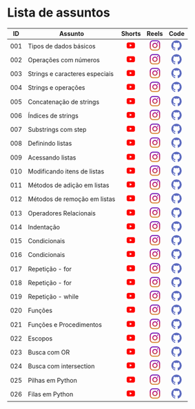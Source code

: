 # Lista de assuntos


|ID|Assunto|Shorts|Reels|Code|
|---|---|:---:|:---:|:---:|
|001|Tipos de dados básicos | [![youtube](img/youtube.png)](https://www.youtube.com/shorts/z2xZJZ6PA2M) | [![instagram](img/instagram.png)](https://www.instagram.com/reel/C0Eu0g9gAxs/) | [![github](img/github.png)](https://github.com/codeshow/one-minute/blob/main/code/one-minute-001.py)|
|002|Operações com números | [![youtube](img/youtube.png)](https://www.youtube.com/shorts/jUQaxG6bhZo) | [![instagram](img/instagram.png)](https://www.instagram.com/p/C0Wut8tAVq3/) | [![github](img/github.png)](https://github.com/codeshow/one-minute/blob/main/code/one-minute-002.py) |
|003|Strings e caracteres especiais | [![youtube](img/youtube.png)](https://www.youtube.com/shorts/Jwx-ugiUNIc) | [![instagram](img/instagram.png)](https://www.instagram.com/p/C0oxOKVAPBk/) | [![github](img/github.png)](https://github.com/codeshow/one-minute/blob/main/code/one-minute-003.py) |
|004|Strings e operações | [![youtube](img/youtube.png)](https://www.youtube.com/shorts/N6wnJDbKwmU) | [![instagram](img/instagram.png)](https://www.instagram.com/p/C06vpWoAiOX) | [![github](img/github.png)](https://github.com/codeshow/one-minute/blob/main/code/one-minute-004.py) |
|005| Concatenação de strings | [![youtube](img/youtube.png)](https://www.youtube.com/shorts/TIUiT1nNuK8) | [![instagram](img/instagram.png)](https://www.instagram.com/reel/C1MuIMgAudu/) | [![github](img/github.png)](https://github.com/codeshow/one-minute/blob/main/code/one-minute-005.py) |
|006| Índices de strings | [![youtube](img/youtube.png)](https://www.youtube.com/shorts/XVJWaLWejC8) | [![instagram](img/instagram.png)](https://www.instagram.com/reel/C1e2vFYAESE/) | [![github](img/github.png)](https://github.com/codeshow/one-minute/blob/main/code/one-minute-006.py) |
|007| Substrings com step | [![youtube](img/youtube.png)](https://www.youtube.com/shorts/3hWRLv7OOvo) | [![instagram](img/instagram.png)](https://www.instagram.com/reel/C1wz2YigDla/) | [![github](img/github.png)](https://github.com/codeshow/one-minute/blob/main/code/one-minute-007.py) |
|008| Definindo listas | [![youtube](img/youtube.png)](https://www.youtube.com/shorts/C--rxKPDoEM) | [![instagram](img/instagram.png)](https://www.instagram.com/p/C2C1y6EAyi0/) | [![github](img/github.png)](https://github.com/codeshow/one-minute/blob/main/code/one-minute-008.py) |
|009| Acessando listas | [![youtube](img/youtube.png)](https://www.youtube.com/shorts/XrEK0jSGrSE) | [![instagram](img/instagram.png)](https://www.instagram.com/reel/C2UsrWkA-dO/) | [![github](img/github.png)](https://github.com/codeshow/one-minute/blob/main/code/one-minute-009.py) |
|010| Modificando itens de listas | [![youtube](img/youtube.png)](https://www.youtube.com/shorts/tK-25YqRX2U) | [![instagram](img/instagram.png)](https://www.instagram.com/reel/C2msUjagwUb/) | [![github](img/github.png)](https://github.com/codeshow/one-minute/blob/main/code/one-minute-010.py) 
|011| Métodos de adição em listas | [![youtube](img/youtube.png)](https://www.youtube.com/shorts/ca1v39A9pCE) | [![instagram](img/instagram.png)](https://www.instagram.com/reel/C24tzJGg-4o/) | [![github](img/github.png)](https://github.com/codeshow/one-minute/blob/main/code/one-minute-011.py)
|012| Métodos de remoção em listas | [![youtube](img/youtube.png)](https://www.youtube.com/shorts/bfSfxpKKbWs) | [![instagram](img/instagram.png)](https://www.instagram.com/reel/C3KvWaUgcz5/) | [![github](img/github.png)](https://github.com/codeshow/one-minute/blob/main/code/one-minute-012.py) 
|013| Operadores Relacionais | [![youtube](img/youtube.png)](https://www.youtube.com/shorts/d5AgA-mlHCY) | [![instagram](img/instagram.png)](https://www.instagram.com/reel/C3cyfz0A_gW/) | [![github](img/github.png)](https://github.com/codeshow/one-minute/blob/main/code/one-minute-013.py)
|014| Indentação | [![youtube](img/youtube.png)](https://www.youtube.com/shorts/3HK3EhutFN4) | [![instagram](img/instagram.png)](https://www.instagram.com/reel/C3uvZcnAImf/) | [![github](img/github.png)](https://github.com/codeshow/one-minute/blob/main/code/one-minute-014.py)
|015| Condicionais | [![youtube](img/youtube.png)](https://www.youtube.com/shorts/rPbqZIdu-ds) | [![instagram](img/instagram.png)](https://www.instagram.com/reel/C4A1W3tgfCG/) | [![github](img/github.png)](https://github.com/codeshow/one-minute/blob/main/code/one-minute-015.py)
|016| Condicionais | [![youtube](img/youtube.png)](https://www.youtube.com/shorts/6HEa_yytf1g) | [![instagram](img/instagram.png)](https://www.instagram.com/reel/C4SzzhGg8hB/) | [![github](img/github.png)](https://github.com/codeshow/one-minute/blob/main/code/one-minute-016.py)
|017| Repetição - for | [![youtube](img/youtube.png)](https://www.youtube.com/shorts/rqNdUMynHMg) | [![instagram](img/instagram.png)](https://www.instagram.com/reel/C4k6MdpAfhY/) | [![github](img/github.png)](https://github.com/codeshow/one-minute/blob/main/code/one-minute-017.py)
|018| Repetição - for | [![youtube](img/youtube.png)](https://www.youtube.com/shorts/dpOqwp0V828) | [![instagram](img/instagram.png)](https://www.instagram.com/reel/C425BlNAmBJ/) | [![github](img/github.png)](https://github.com/codeshow/one-minute/blob/main/code/one-minute-018.py)
|019| Repetição - while | [![youtube](img/youtube.png)](https://www.youtube.com/shorts/kdI27TJW68M) | [![instagram](img/instagram.png)](https://www.instagram.com/reel/C5I6XRjgMcO/) | [![github](img/github.png)](https://github.com/codeshow/one-minute/blob/main/code/one-minute-019.py)
|020| Funções | [![youtube](img/youtube.png)](https://www.youtube.com/shorts/v0owr2G79qI) | [![instagram](img/instagram.png)](https://www.instagram.com/reel/C5a8UoLgJ0K/) | [![github](img/github.png)](https://github.com/codeshow/one-minute/blob/main/code/one-minute-020.py)
|021| Funções e Procedimentos | [![youtube](img/youtube.png)](https://www.youtube.com/shorts/haaI8O-9VeI) | [![instagram](img/instagram.png)](https://www.instagram.com/reel/C5s9sMbALTy/) | [![github](img/github.png)](https://github.com/codeshow/one-minute/blob/main/code/one-minute-021.py)
|022| Escopos | [![youtube](img/youtube.png)](https://www.youtube.com/shorts/m9azTWtikNI) | [![instagram](img/instagram.png)](https://www.instagram.com/reel/C6Q43xMAl9m/) | [![github](img/github.png)](https://github.com/codeshow/one-minute/blob/main/code/one-minute-022.py)
|023| Busca com OR | [![youtube](img/youtube.png)](https://www.youtube.com/shorts/zSoR5TXGEjI) | [![instagram](img/instagram.png)](https://www.instagram.com/reel/C6jTrUQgdPE/) | [![github](img/github.png)](https://github.com/codeshow/one-minute/blob/main/code/one-minute-023.py)
|024| Busca com intersection | [![youtube](img/youtube.png)](https://www.youtube.com/shorts/VS7cSFIeXwk) | [![instagram](img/instagram.png)](https://www.instagram.com/codeshowbr/reel/C9Fe7NKAcQL/) | [![github](img/github.png)](https://github.com/codeshow/one-minute/blob/main/code/one-minute-024.py)
|025| Pilhas em Python | [![youtube](img/youtube.png)](https://www.youtube.com/shorts/cKLrLbI9MFg) | [![instagram](img/instagram.png)](https://www.instagram.com/codeshowbr/reel/C9XflfMAH_2/) | [![github](img/github.png)](https://github.com/codeshow/one-minute/blob/main/code/one-minute-025.py)
|026| Filas em Python | [![youtube](img/youtube.png)](https://www.youtube.com/shorts/_3ZOMAgWpy0) | [![instagram](img/instagram.png)](https://www.instagram.com/codeshowbr/reel/C9paGZuAFTp/) | [![github](img/github.png)](https://github.com/codeshow/one-minute/blob/main/code/one-minute-026.py)
